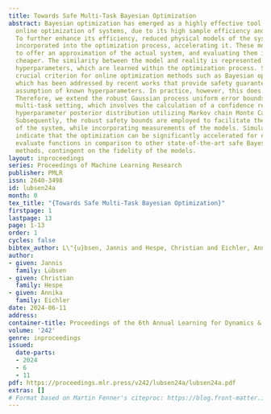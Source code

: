 ```yaml
---
title: Towards Safe Multi-Task Bayesian Optimization
abstract: Bayesian optimization has emerged as a highly effective tool for the safe
  online optimization of systems, due to its high sample efficiency and noise robustness.
  To further enhance its efficiency, reduced physical models of the system can be
  incorporated into the optimization process, accelerating it. These models are able
  to offer an approximation of the actual system, and evaluating them is significantly
  cheaper. The similarity between the model and reality is represented by additional
  hyperparameters, which are learned within the optimization process. Safety is a
  crucial criterion for online optimization methods such as Bayesian optimization,
  which has been addressed by recent works that provide safety guarantees under the
  assumption of known hyperparameters. In practice, however, this does not apply.
  Therefore, we extend the robust Gaussian process uniform error bounds to meet the
  multi-task setting, which involves the calculation of a confidence region from the
  hyperparameter posterior distribution utilizing Markov chain Monte Carlo methods.
  Subsequently, the robust safety bounds are employed to facilitate the safe optimization
  of the system, while incorporating measurements of the models. Simulation results
  indicate that the optimization can be significantly accelerated for expensive to
  evaluate functions in comparison to other state-of-the-art safe Bayesian optimization
  methods, contingent on the fidelity of the models.
layout: inproceedings
series: Proceedings of Machine Learning Research
publisher: PMLR
issn: 2640-3498
id: lubsen24a
month: 0
tex_title: "{Towards Safe Multi-Task Bayesian Optimization}"
firstpage: 1
lastpage: 13
page: 1-13
order: 1
cycles: false
bibtex_author: L\"{u}bsen, Jannis and Hespe, Christian and Eichler, Annika
author:
- given: Jannis
  family: Lübsen
- given: Christian
  family: Hespe
- given: Annika
  family: Eichler
date: 2024-06-11
address:
container-title: Proceedings of the 6th Annual Learning for Dynamics & Control Conference
volume: '242'
genre: inproceedings
issued:
  date-parts:
  - 2024
  - 6
  - 11
pdf: https://proceedings.mlr.press/v242/lubsen24a/lubsen24a.pdf
extras: []
# Format based on Martin Fenner's citeproc: https://blog.front-matter.io/posts/citeproc-yaml-for-bibliographies/
---
```

